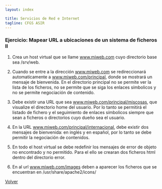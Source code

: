 ```yaml
---
layout: index

title: Servicios de Red e Internet
tagline: CFGS ASIR
---
```

### Ejercicio: Mapear URL a ubicaciones de un sistema de ficheros II

1) Crea un host virtual que se llame www.miweb.com cuyo directorio base sea /srv/web.

2) Cuando se entre a la dirección www.miweb.com se redireccionará automaticamente a www.miweb.com/principal, donde se mostrará un mensaje de bienvenida. En el directorio principal no se permite ver la lista de los ficheros, no se permite que se siga los enlaces símbolicos y no se permite negociación de contenido.

3) Debe existir una URL que sea www.miweb.com/principal/miscosas, que visualize el directorio home del usuario. Por lo tanto se permitirá el listado de fichero y el seguimiento de enlaces símbolicos siempre que sean a ficheros o directorios cuyo dueño sea el usuario.

4) En la URL www.miweb.com/principal/internacional, debe existir dos mensajes de bienvenida: en inglés y en español, por lo tanto se debe permitir la negociación de contenidos.

5) En todo el host virtual se debe redefinir los mensajes de error de objeto no encontrado y no permitido. Para el ello se crearan dos ficheros html dentro del directorio error.

6) En al url www.miweb.com/images deben a aparecer los ficheros que se encuentran en /usr/share/apache2/icons/

[Volver](index)
